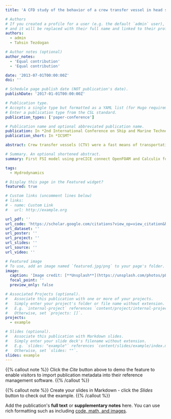 ```yaml
---
title: 'A CFD study of the behavior of a crew transfer vessel in head seas using OpenFOAM'

# Authors
# If you created a profile for a user (e.g. the default `admin` user), write the username (folder name) here
# and it will be replaced with their full name and linked to their profile.
authors:
  - admin
  - Tahsin Tezdogan

# Author notes (optional)
author_notes:
  - 'Equal contribution'
  - 'Equal contribution'

date: '2013-07-01T00:00:00Z'
doi: ''

# Schedule page publish date (NOT publication's date).
publishDate: '2017-01-01T00:00:00Z'

# Publication type.
# Accepts a single type but formatted as a YAML list (for Hugo requirements).
# Enter a publication type from the CSL standard.
publication_types: ['paper-conference']

# Publication name and optional abbreviated publication name.
publication: In *2nd International Conference on Ship and Marine Technology
publication_short: In *ICSMT*

abstract: Crew transfer vessels (CTV) were a fast means of transportation, providing inspection and maintenance services by transferring technicians from shore to offshore structures. These vessels had been designed to be efficient and effective at high speeds, though this means the ship motions were highly sensitive to the sea conditions. Accordingly, it was critical to be able to estimate a ship’s response among different wave conditions in the time domain. In this study, a Computational Fluid Dynamics (CFD) method was used for the analysis of Fluid-Structure interactions with a crew transfer vessel as a case study. The CFD codes were formulated to solve the unsteady Reynolds-Averaged Navier–Stokes equations using the finite-volume method with OpenFOAM, an open-source CFD software program. OpenFOAM offered high accuracy of ship motion predictions and high resolution of infield flow phenomena, taking into consideration both viscous and rotational effects in the flow and free surface waves. A comprehensive uncertainty analysis was presented, including verification and validation studies. The cases performed demonstrate that the results were found to be in good agreement with the available experimental results and showed the importance of a seakeeping analysis for such vessels.

# Summary. An optional shortened abstract.
summary: First FSI model using preCICE connect OpenFOAM and Calculix for ship hydroelasticity analysis.

tags:
  - Hydrodynamics

# Display this page in the Featured widget?
featured: true

# Custom links (uncomment lines below)
# links:
# - name: Custom Link
#   url: http://example.org

url_pdf: ''
url_code: 'https://scholar.google.com/citations?view_op=view_citation&hl=en&user=Zjb9VTwAAAAJ&citation_for_view=Zjb9VTwAAAAJ:2osOgNQ5qMEC'
url_dataset: ''
url_poster: ''
url_project: ''
url_slides: ''
url_source: ''
url_video: ''

# Featured image
# To use, add an image named `featured.jpg/png` to your page's folder.
image:
  caption: 'Image credit: [**Unsplash**](https://unsplash.com/photos/pLCdAaMFLTE)'
  focal_point: ''
  preview_only: false

# Associated Projects (optional).
#   Associate this publication with one or more of your projects.
#   Simply enter your project's folder or file name without extension.
#   E.g. `internal-project` references `content/project/internal-project/index.md`.
#   Otherwise, set `projects: []`.
projects:
  - example

# Slides (optional).
#   Associate this publication with Markdown slides.
#   Simply enter your slide deck's filename without extension.
#   E.g. `slides: "example"` references `content/slides/example/index.md`.
#   Otherwise, set `slides: ""`.
slides: example
---
```


{{% callout note %}}
Click the _Cite_ button above to demo the feature to enable visitors to import publication metadata into their reference management software.
{{% /callout %}}

{{% callout note %}}
Create your slides in Markdown - click the _Slides_ button to check out the example.
{{% /callout %}}

Add the publication's **full text** or **supplementary notes** here. You can use rich formatting such as including [code, math, and images](https://docs.hugoblox.com/content/writing-markdown-latex/).
